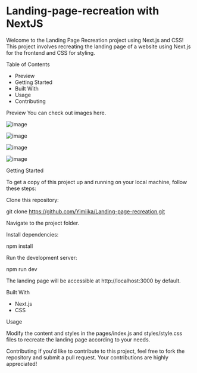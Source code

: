 # Landing-page-recreation with NextJS
Welcome to the Landing Page Recreation project using Next.js and CSS! This project involves recreating the landing page of a website using Next.js for the frontend and CSS for styling.

Table of Contents
- Preview
- Getting Started
- Built With
- Usage
- Contributing

  
Preview
You can check out images here.

![image](https://github.com/Yimiika/Landing-page-recreation/assets/121867873/c293c4fb-1aad-40c5-806c-302246dba737)

![image](https://github.com/Yimiika/Landing-page-recreation/assets/121867873/7c5f0a51-a163-4030-8c64-a745298a73f1)

![image](https://github.com/Yimiika/Landing-page-recreation/assets/121867873/9bbc1e95-2a5e-4200-9335-ce4326eaa867)

![image](https://github.com/Yimiika/Landing-page-recreation/assets/121867873/18cf2e0f-6708-4a1a-acd1-aee4d01bb6e4)



Getting Started

To get a copy of this project up and running on your local machine, follow these steps:

Clone this repository:

git clone https://github.com/Yimiika/Landing-page-recreation.git

Navigate to the project folder.

Install dependencies:

npm install

Run the development server:

npm run dev

The landing page will be accessible at http://localhost:3000 by default.

Built With
- Next.js
- CSS


Usage

Modify the content and styles in the pages/index.js and styles/style.css files to recreate the landing page according to your needs.


Contributing
If you'd like to contribute to this project, feel free to fork the repository and submit a pull request. Your contributions are highly appreciated!

